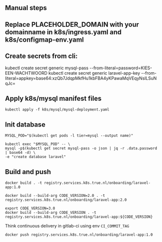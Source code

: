 ## Manual steps

## Replace PLACEHOLDER_DOMAIN with your domainname in k8s/ingress.yaml and k8s/configmap-env.yaml 

## Create secrets from cli:
kubectl create secret generic mysql-pass --from-literal=password=KIES-EEN-WACHTWOORD
kubectl create secret generic laravel-app-key --from-literal=appkey=base64:xzQb7JdqpMkfHu1kbFBA4yKPawaMqVEqyNsILSuNqJc=

## Apply k8s/mysql manifest files
`kubectl apply -f k8s/mysql/mysql-deployment.yaml`

## Init database

`MYSQL_POD="$(kubectl get pods -l tier=mysql --output name)"`

```
kubectl exec "$MYSQL_POD" -- \
mysql -p$(kubectl get secret mysql-pass -o json | jq -r .data.password | base64 -d) \
-e "create database laravel"
```

## Build and push 

```
docker build . -t registry.services.k8s.true.nl/onboarding/laravel-app:1.0
```

```
docker build --build-arg CODE_VERSION=2.0 . -t registry.services.k8s.true.nl/onboarding/laravel-app:2.0
```

``` 
export CODE_VERSION=3.0
docker build --build-arg CODE_VERSION . -t registry.services.k8s.true.nl/onboarding/laravel-app:${CODE_VERSION}
```
Think continuous delivery in gitlab-ci using env `CI_COMMIT_TAG`

``` 
docker push registry.services.k8s.true.nl/onboarding/laravel-app:1.0
```


